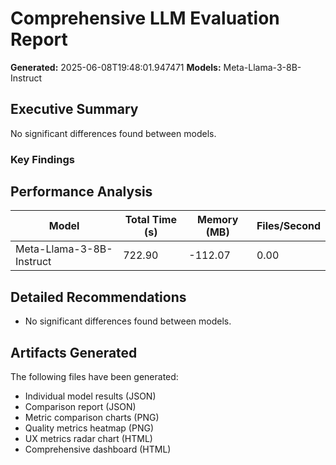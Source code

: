 # Comprehensive LLM Evaluation Report
**Generated:** 2025-06-08T19:48:01.947471
**Models:** Meta-Llama-3-8B-Instruct

## Executive Summary

No significant differences found between models.

### Key Findings


## Performance Analysis

| Model | Total Time (s) | Memory (MB) | Files/Second |
|-------|----------------|-------------|--------------|
| Meta-Llama-3-8B-Instruct | 722.90 | -112.07 | 0.00 |

## Detailed Recommendations

- No significant differences found between models.

## Artifacts Generated

The following files have been generated:
- Individual model results (JSON)
- Comparison report (JSON)
- Metric comparison charts (PNG)
- Quality metrics heatmap (PNG)
- UX metrics radar chart (HTML)
- Comprehensive dashboard (HTML)
